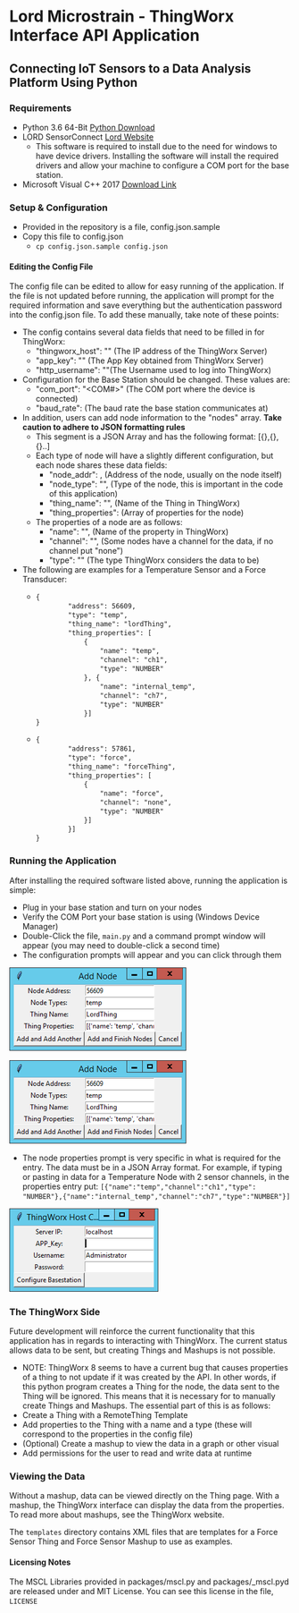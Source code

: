 # Lord Microstrain - ThingWorx Interface API Application
## Connecting IoT Sensors to a Data Analysis Platform Using Python

### Requirements
* Python 3.6 64-Bit [Python Download](https://www.python.org/ftp/python/3.6.0/python-3.6.0-amd64.exe)
* LORD SensorConnect [Lord Website](http://www.microstrain.com/software)
  * This software is required to install due to the need for windows to have device drivers.  Installing the software will install the required drivers and allow your machine to configure a COM port for the base station.
* Microsoft Visual C++ 2017 [Download Link](https://aka.ms/vs/15/release/vc_redist.x64.exe)

### Setup & Configuration
* Provided in the repository is a file, config.json.sample
* Copy this file to config.json
  * `cp config.json.sample config.json`

#### Editing the Config File
The config file can be edited to allow for easy running of the application.  If the file is not updated before running, the application will prompt for the required information and save everything but the authentication password into the config.json file.  To add these manually, take note of these points:
* The config contains several data fields that need to be filled in for ThingWorx:
  * "thingworx\_host": "<ip>"   (The IP address of the ThingWorx Server)
  * "app\_key": "<string>"      (The App Key obtained from ThingWorx Server)
  * "http\_username": "<string>"(The Username used to log into ThingWorx)
* Configuration for the Base Station should be changed. These values are:
  * "com\_port": "<COM#>"       (The COM port where the device is connected)
  * "baud\_rate": <number>      (The baud rate the base station communicates at)
* In addition, users can add node information to the "nodes" array. **Take caution to adhere to JSON formatting rules**
  * This segment is a JSON Array and has the following format: [{},{},{}..]
  * Each type of node will have a slightly different configuration, but each node shares these data fields:
    * "node\_addr": <number>,           (Address of the node, usually on the node itself)
    * "node\_type": "<string>",         (Type of the node, this is important in the code of this application)
    * "thing\_name": "<string>",        (Name of the Thing in ThingWorx)
    * "thing\_properties": <JSON Array> (Array of properties for the node)
  * The properties of a node are as follows:
    * "name": "<string>",       (Name of the property in ThingWorx)
    * "channel": "<string>",    (Some nodes have a channel for the data, if no channel put "none")
    * "type": "<string>"        (The type ThingWorx considers the data to be)
* The following are examples for a Temperature Sensor and a Force Transducer:
  * ```
    {
            "address": 56609,
            "type": "temp",
            "thing_name": "lordThing",
            "thing_properties": [
                {
                    "name": "temp",
                    "channel": "ch1",
                    "type": "NUMBER"
                }, {
                    "name": "internal_temp",
                    "channel": "ch7",
                    "type": "NUMBER"
                }]
    }
    ```
  * ```
    {
            "address": 57861,
            "type": "force",
            "thing_name": "forceThing",
            "thing_properties": [
                {
                    "name": "force",
                    "channel": "none",
                    "type": "NUMBER"
                }]
            }]
    }
    ```
### Running the Application
After installing the required software listed above, running the application is simple:
* Plug in your base station and turn on your nodes
* Verify the COM Port your base station is using (Windows Device Manager)
* Double-Click the file, `main.py` and a command prompt window will appear (you may need to double-click a second time)
* The configuration prompts will appear and you can click through them

![Base Station Configuration](images/pic-bs.png)

![Node Configuration](images/pic-node.png)
  * The node properties prompt is very specific in what is required for the entry.  The data must be in a JSON Array format.  For example, if typing or pasting in data for a Temperature Node with 2 sensor channels, in the properties entry put: `[{"name":"temp","channel":"ch1","type": "NUMBER"},{"name":"internal_temp","channel":"ch7","type":"NUMBER"}]`

![ThingWorx Configuration](images/pic-tw.png)

### The ThingWorx Side
Future development will reinforce the current functionality that this application has in regards to interacting with ThingWorx.  The current status allows data to be sent, but creating Things and Mashups is not possible.
* NOTE: ThingWorx 8 seems to have a current bug that causes properties of a thing to not update if it was created by the API.  In other words, if this python program creates a Thing for the node, the data sent to the Thing will be ignored.
This means that it is necessary for to manually create Things and Mashups.  The essential part of this is as follows:
* Create a Thing with a RemoteThing Template
* Add properties to the Thing with a name and a type (these will correspond to the properties in the config file)
* (Optional) Create a mashup to view the data in a graph or other visual
* Add permissions for the user to read and write data at runtime

### Viewing the Data
Without a mashup, data can be viewed directly on the Thing page.  With a mashup, the ThingWorx interface can display the data from the properties.  To read more about mashups, see the ThingWorx website.

The `templates` directory contains XML files that are templates for a Force Sensor Thing and Force Sensor Mashup to use as examples.

#### Licensing Notes
The MSCL Libraries provided in packages/mscl.py and packages/\_mscl.pyd are released under and MIT License. You can see this license in the file, `LICENSE`
